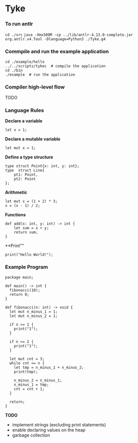 # Tyke

### To run antlr
`cd ./src`
`java -Xmx500M -cp ../lib/antlr-4.13.0-complete.jar org.antlr.v4.Tool -Dlanguage=Python3 ./Tyke.g4`

### Commpile and run the example application
```
cd ./example/hello
../../scripts/tykec  # compile the application
cd ./bin
./example  # run the application
```

### Compiler high-level flow
TODO

### Language Rules
**Declare a variable**
```
let x = 1;
```

**Declare a mutable variable**
```
let mut x = 1;
```

**Define a type structure**
```
type struct Point{x: int, y: int};
type  struct Line{
	pt1: Point,
	pt2: Point
};
```

**Arithmetic**
```
let mut x = (1 + 2) * 3;
x = (x - 1) / 2;
```

**Functions**
```
def add(x: int, y: int) -> int {
	let sum = x + y;
	return sum;
}
```

**Print""
```
print("Hello World!");
```

### Example Program
```
package main;

def main() -> int {
  fibonacci(10);
  return 0;
}

def fibonacci(n: int) -> void {
  let mut n_minus_1 = 1;
  let mut n_minus_2 = 1;

  if n >= 1 {
    print("1");
  }

  if n >= 2 {
    print("1");
  }

  let mut cnt = 3;
  while cnt <= n {
    let tmp = n_minus_1 + n_minus_2;
    print(tmp);
    
    n_minus_2 = n_minus_1;
    n_minus_1 = tmp;
    cnt = cnt + 1;
  }

  return;
}
```

**TODO**
- implement strings (excluding print statements)
- enable declaring values on the heap
- garbage collection

